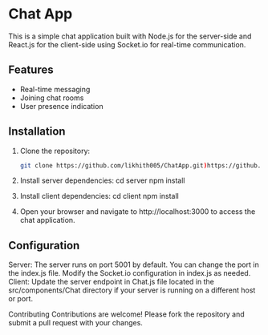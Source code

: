 # Chat App

This is a simple chat application built with Node.js for the server-side and React.js for the client-side using Socket.io for real-time communication.

## Features

- Real-time messaging
- Joining chat rooms
- User presence indication

## Installation

1. Clone the repository:

   ```bash
   git clone https://github.com/likhith005/ChatApp.git)https://github.com/likhith005/ChatApp.git
   
2. Install server dependencies:
    cd server
    npm install
   
4. Install client dependencies:
   cd client
   npm install

5. Open your browser and navigate to http://localhost:3000 to access the chat application.


## Configuration

   Server:
    The server runs on port 5001 by default. You can change the port in the index.js file.
    Modify the Socket.io configuration in index.js as needed.
    Client:
    Update the server endpoint in Chat.js file located in the src/components/Chat directory if your server is running on a different host or port.
  
   Contributing
    Contributions are welcome! Please fork the repository and submit a pull request with your changes.



